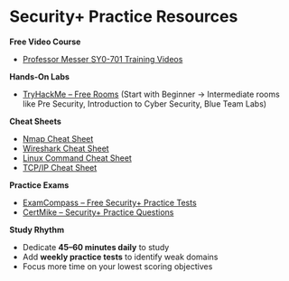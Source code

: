 # Security+ Practice Resources

**Free Video Course**  
- [Professor Messer SY0-701 Training Videos](https://www.professormesser.com/security-plus/sy0-701/sy0-701-training-course/)  

**Hands-On Labs**  
- [TryHackMe – Free Rooms](https://tryhackme.com) (Start with Beginner → Intermediate rooms like Pre Security, Introduction to Cyber Security, Blue Team Labs)  

**Cheat Sheets**  
- [Nmap Cheat Sheet](https://www.stationx.net/nmap-cheat-sheet/)  
- [Wireshark Cheat Sheet](https://www.stationx.net/wireshark-cheat-sheet/)  
- [Linux Command Cheat Sheet](https://www.linuxtrainingacademy.com/linux-commands-cheat-sheet/)  
- [TCP/IP Cheat Sheet](https://packetlife.net/media/library/23/tcpip.pdf)  

**Practice Exams**  
- [ExamCompass – Free Security+ Practice Tests](https://www.examcompass.com/comptia/security-plus-certification/free-security-plus-practice-tests)  
- [CertMike – Security+ Practice Questions](https://www.certmike.com/)  

**Study Rhythm**  
- Dedicate **45–60 minutes daily** to study  
- Add **weekly practice tests** to identify weak domains  
- Focus more time on your lowest scoring objectives  
